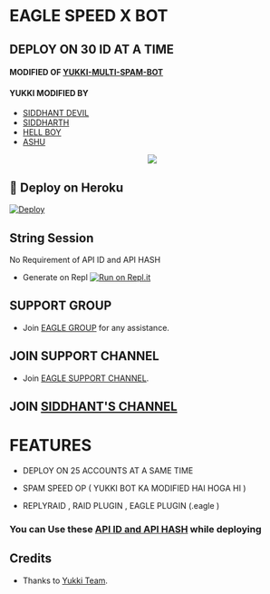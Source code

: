 # EAGLE SPEED X BOT 
## DEPLOY ON 30 ID AT A TIME

#### MODIFIED OF [YUKKI-MULTI-SPAM-BOT](https://github.com/YukkiBot/YukkiMultiSpamBot)
#### YUKKI MODIFIED BY
   
   - [SIDDHANT DEVIL](https://t.me/SIDDHANT_DEVIL)
   - [SIDDHARTH](https://t.me/TEAM_EAGLE_BLACK_MAFIA_OWNER)
   - [HELL BOY](https://t.me/HELLL_BOYYYY)
   - [ASHU](https://t.me/Devilofevilspirit)
<p align="center">
  <img src="https://telegra.ph/file/11ce51776313916596aa2.jpg">
</p>



## 🚀 Deploy on Heroku 

[![Deploy](https://www.herokucdn.com/deploy/button.svg)](https://dashboard.heroku.com/new?template=https%3A%2F%2Fgithub.com%2Fmafiasiddharth%2FEAGLE-SPEED-X-BOT)



## String Session

No Requirement of API ID and API HASH

   - Generate on Repl [![Run on Repl.it](https://repl.it/badge/github/YukkiBot/YukkiSpamBot)](https://replit.com/@unknownforall1/EAGLE-SPEED-X-BOT)


## SUPPORT GROUP
   - Join [EAGLE GROUP](https://t.me/BLACK_MAFIA_OP_BOLTE) for any assistance.

## JOIN SUPPORT CHANNEL
   - Join [EAGLE SUPPORT CHANNEL](https://t.me/EAGLE_SPAMMER).

## JOIN  [SIDDHANT'S CHANNEL](https://t.me/UNKNOWN_FOR_ALL)



# FEATURES

   - DEPLOY ON 25 ACCOUNTS AT A SAME TIME 

   - SPAM SPEED OP ( YUKKI BOT KA MODIFIED HAI HOGA HI ) 

   - REPLYRAID , RAID PLUGIN , EAGLE PLUGIN (.eagle )


### You can Use these [API ID and API HASH](https://t.me/RDX_OFFICIAL_BOT/2) while deploying


## Credits
   - Thanks to [Yukki Team](https://t.me/officialyukki).
